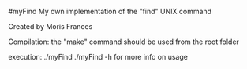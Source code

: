 #myFind 
My own implementation of the "find" UNIX command

Created by Moris Frances

Compilation: the "make" command should be used from the root folder

execution: 
./myFind 
./myFind -h for more info on usage
